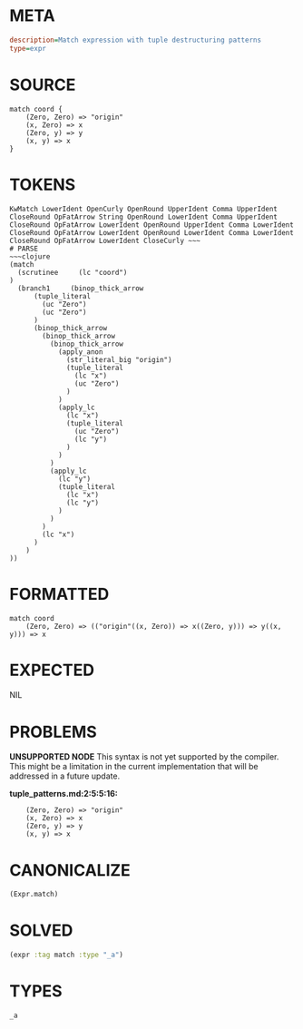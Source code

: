 # META
~~~ini
description=Match expression with tuple destructuring patterns
type=expr
~~~
# SOURCE
~~~roc
match coord {
    (Zero, Zero) => "origin"
    (x, Zero) => x
    (Zero, y) => y
    (x, y) => x
}
~~~
# TOKENS
~~~text
KwMatch LowerIdent OpenCurly OpenRound UpperIdent Comma UpperIdent CloseRound OpFatArrow String OpenRound LowerIdent Comma UpperIdent CloseRound OpFatArrow LowerIdent OpenRound UpperIdent Comma LowerIdent CloseRound OpFatArrow LowerIdent OpenRound LowerIdent Comma LowerIdent CloseRound OpFatArrow LowerIdent CloseCurly ~~~
# PARSE
~~~clojure
(match
  (scrutinee     (lc "coord")
)
  (branch1     (binop_thick_arrow
      (tuple_literal
        (uc "Zero")
        (uc "Zero")
      )
      (binop_thick_arrow
        (binop_thick_arrow
          (binop_thick_arrow
            (apply_anon
              (str_literal_big "origin")
              (tuple_literal
                (lc "x")
                (uc "Zero")
              )
            )
            (apply_lc
              (lc "x")
              (tuple_literal
                (uc "Zero")
                (lc "y")
              )
            )
          )
          (apply_lc
            (lc "y")
            (tuple_literal
              (lc "x")
              (lc "y")
            )
          )
        )
        (lc "x")
      )
    )
))
~~~
# FORMATTED
~~~roc
match coord
	(Zero, Zero) => (("origin"((x, Zero)) => x((Zero, y))) => y((x, y))) => x
~~~
# EXPECTED
NIL
# PROBLEMS
**UNSUPPORTED NODE**
This syntax is not yet supported by the compiler.
This might be a limitation in the current implementation that will be addressed in a future update.

**tuple_patterns.md:2:5:5:16:**
```roc
    (Zero, Zero) => "origin"
    (x, Zero) => x
    (Zero, y) => y
    (x, y) => x
```


# CANONICALIZE
~~~clojure
(Expr.match)
~~~
# SOLVED
~~~clojure
(expr :tag match :type "_a")
~~~
# TYPES
~~~roc
_a
~~~
